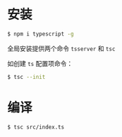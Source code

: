 # 安装

```bash
$ npm i typescript -g
```

全局安装提供两个命令 `tsserver` 和 `tsc`

如创建 `ts` 配置项命令：

```bash
$ tsc --init
```

# 编译

```bash
$ tsc src/index.ts
```